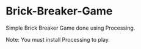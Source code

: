 # Brick-Breaker-Game

Simple Brick Breaker Game done using Processing.

Note: You must install Processing to play.
